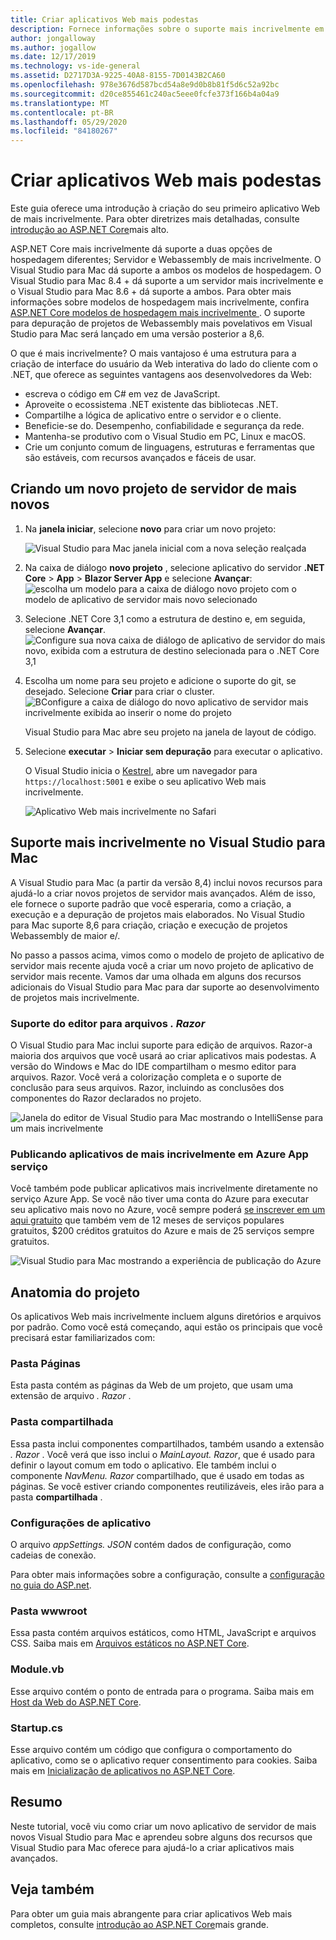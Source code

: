 ```yaml
---
title: Criar aplicativos Web mais podestas
description: Fornece informações sobre o suporte mais incrivelmente em aplicativos ASP.NET Core no Visual Studio para Mac.
author: jongalloway
ms.author: jogallow
ms.date: 12/17/2019
ms.technology: vs-ide-general
ms.assetid: D2717D3A-9225-40A8-8155-7D0143B2CA60
ms.openlocfilehash: 978e3676d587bcd54a8e9d0b8b81f5d6c52a92bc
ms.sourcegitcommit: d20ce855461c240ac5eee0fcfe373f166b4a04a9
ms.translationtype: MT
ms.contentlocale: pt-BR
ms.lasthandoff: 05/29/2020
ms.locfileid: "84180267"
---
```

# <a name="create-blazor-web-apps"></a>Criar aplicativos Web mais podestas

Este guia oferece uma introdução à criação do seu primeiro aplicativo Web de mais incrivelmente. Para obter diretrizes mais detalhadas, consulte [introdução ao ASP.NET Core](/aspnet/core/blazor/index)mais alto.

ASP.NET Core mais incrivelmente dá suporte a duas opções de hospedagem diferentes; Servidor e Webassembly de mais incrivelmente. O Visual Studio para Mac dá suporte a ambos os modelos de hospedagem. O Visual Studio para Mac 8.4 + dá suporte a um servidor mais incrivelmente e o Visual Studio para Mac 8.6 + dá suporte a ambos. Para obter mais informações sobre modelos de hospedagem mais incrivelmente, confira [ASP.NET Core modelos de hospedagem mais incrivelmente ](https://docs.microsoft.com/aspnet/core/blazor/hosting-models?view=aspnetcore-3.1). O suporte para depuração de projetos de Webassembly mais povelativos em Visual Studio para Mac será lançado em uma versão posterior a 8,6.

O que é mais incrivelmente? O mais vantajoso é uma estrutura para a criação de interface do usuário da Web interativa do lado do cliente com o .NET, que oferece as seguintes vantagens aos desenvolvedores da Web:

* escreva o código em C# em vez de JavaScript.
* Aproveite o ecossistema .NET existente das bibliotecas .NET.
* Compartilhe a lógica de aplicativo entre o servidor e o cliente.
* Beneficie-se do. Desempenho, confiabilidade e segurança da rede.
* Mantenha-se produtivo com o Visual Studio em PC, Linux e macOS.
* Crie um conjunto comum de linguagens, estruturas e ferramentas que são estáveis, com recursos avançados e fáceis de usar.

## <a name="creating-a-new-blazor-server-project"></a>Criando um novo projeto de servidor de mais novos

1. Na **janela iniciar**, selecione **novo** para criar um novo projeto:

   ![Visual Studio para Mac janela inicial com a nova seleção realçada](media/blazor-new-project.png)
1. Na caixa de diálogo **novo projeto** , selecione aplicativo do servidor **.NET Core** > **App** > **Blazor Server App** e selecione **Avançar**: ![ escolha um modelo para a caixa de diálogo novo projeto com o modelo de aplicativo de servidor mais novo selecionado](media/blazor-project-template.png)

1. Selecione .NET Core 3,1 como a estrutura de destino e, em seguida, selecione **Avançar**. 
   ![Configure sua nova caixa de diálogo de aplicativo de servidor do mais novo, exibida com a estrutura de destino selecionada para o .NET Core 3,1](media/blazor-select-target-framework.png)

1. Escolha um nome para seu projeto e adicione o suporte do git, se desejado. Selecione **Criar** para criar o cluster.
   ![BConfigure a caixa de diálogo do novo aplicativo de servidor mais incrivelmente exibida ao inserir o nome do projeto](media/blazor-name-project.png)

   Visual Studio para Mac abre seu projeto na janela de layout de código.
1. Selecione **executar**  >  **Iniciar sem depuração** para executar o aplicativo.

   O Visual Studio inicia o [Kestrel](/aspnet/core/fundamentals/servers/kestrel), abre um navegador para `https://localhost:5001` e exibe o seu aplicativo Web mais incrivelmente.

   ![Aplicativo Web mais incrivelmente no Safari](media/blazor-new-app-in-edge.png)

## <a name="blazor-support-in-visual-studio-for-mac"></a>Suporte mais incrivelmente no Visual Studio para Mac

A Visual Studio para Mac (a partir da versão 8,4) inclui novos recursos para ajudá-lo a criar novos projetos de servidor mais avançados. Além de isso, ele fornece o suporte padrão que você esperaria, como a criação, a execução e a depuração de projetos mais elaborados. No Visual Studio para Mac suporte 8,6 para criação, criação e execução de projetos Webassembly de maior e/.

No passo a passos acima, vimos como o modelo de projeto de aplicativo de servidor mais recente ajuda você a criar um novo projeto de aplicativo de servidor mais recente. Vamos dar uma olhada em alguns dos recursos adicionais do Visual Studio para Mac para dar suporte ao desenvolvimento de projetos mais incrivelmente.

### <a name="editor-support-for-razor-files"></a>Suporte do editor para arquivos *. Razor*
O Visual Studio para Mac inclui suporte para edição de arquivos. Razor-a maioria dos arquivos que você usará ao criar aplicativos mais podestas. A versão do Windows e Mac do IDE compartilham o mesmo editor para arquivos. Razor. Você verá a colorização completa e o suporte de conclusão para seus arquivos. Razor, incluindo as conclusões dos componentes do Razor declarados no projeto.

![Janela do editor de Visual Studio para Mac mostrando o IntelliSense para um mais incrivelmente](media/blazor-intellisense.png)

### <a name="publishing-blazor-applications-to-azure-app-service"></a>Publicando aplicativos de mais incrivelmente em Azure App serviço
Você também pode publicar aplicativos mais incrivelmente diretamente no serviço Azure App. Se você não tiver uma conta do Azure para executar seu aplicativo mais novo no Azure, você sempre poderá [se inscrever em um aqui gratuito](https://azure.microsoft.com/free) que também vem de 12 meses de serviços populares gratuitos, $200 créditos gratuitos do Azure e mais de 25 serviços sempre gratuitos.

![Visual Studio para Mac mostrando a experiência de publicação do Azure](media/blazor-azure-publish.png)

## <a name="project-anatomy"></a>Anatomia do projeto

Os aplicativos Web mais incrivelmente incluem alguns diretórios e arquivos por padrão. Como você está começando, aqui estão os principais que você precisará estar familiarizados com:

### <a name="pages-folder"></a>Pasta Páginas

Esta pasta contém as páginas da Web de um projeto, que usam uma extensão de arquivo *. Razor* .

### <a name="shared-folder"></a>Pasta compartilhada

Essa pasta inclui componentes compartilhados, também usando a extensão *. Razor* . Você verá que isso inclui o *MainLayout. Razor*, que é usado para definir o layout comum em todo o aplicativo. Ele também inclui o componente *NavMenu. Razor* compartilhado, que é usado em todas as páginas. Se você estiver criando componentes reutilizáveis, eles irão para a pasta **compartilhada** .

### <a name="app-settings"></a>Configurações de aplicativo

O arquivo *appSettings. JSON* contém dados de configuração, como cadeias de conexão.

Para obter mais informações sobre a configuração, consulte a [configuração no guia do ASP.net](/aspnet/core/fundamentals/configuration/index).

### <a name="wwwroot-folder"></a>Pasta wwwroot

Essa pasta contém arquivos estáticos, como HTML, JavaScript e arquivos CSS. Saiba mais em [Arquivos estáticos no ASP.NET Core](/aspnet/core/fundamentals/static-files).

### <a name="programcs"></a>Module.vb

Esse arquivo contém o ponto de entrada para o programa. Saiba mais em [Host da Web do ASP.NET Core](/aspnet/core/fundamentals/host/web-host).

### <a name="startupcs"></a>Startup.cs

Esse arquivo contém um código que configura o comportamento do aplicativo, como se o aplicativo requer consentimento para cookies. Saiba mais em [Inicialização de aplicativos no ASP.NET Core](/aspnet/core/fundamentals/startup).

## <a name="summary"></a>Resumo
Neste tutorial, você viu como criar um novo aplicativo de servidor de mais novos Visual Studio para Mac e aprendeu sobre alguns dos recursos que Visual Studio para Mac oferece para ajudá-lo a criar aplicativos mais avançados.

## <a name="see-also"></a>Veja também

Para obter um guia mais abrangente para criar aplicativos Web mais completos, consulte [introdução ao ASP.NET Core](/aspnet/core/blazor/index)mais grande.
